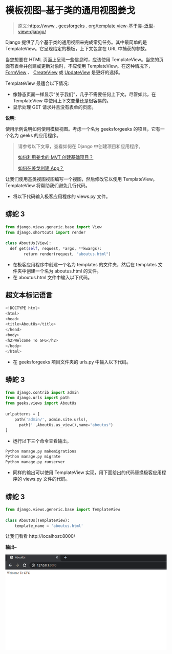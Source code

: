 # 模板视图–基于类的通用视图姜戈

> 原文:[https://www . geesforgeks . org/template view-基于类-泛型-view-django/](https://www.geeksforgeeks.org/templateview-class-based-generic-view-django/)

Django 提供了几个基于类的通用视图来完成常见任务。其中最简单的是 TemplateView。它呈现给定的模板，上下文包含在 URL 中捕获的参数。

当您想要在 HTML 页面上呈现一些信息时，应该使用 TemplateView。当您的页面有表单并创建或更新对象时，不应使用 TemplateView。在这种情况下， [FormView](https://www.geeksforgeeks.org/formview-class-based-views-django/?ref=rp) 、 [CreateView](https://www.geeksforgeeks.org/createview-class-based-views-django/?ref=rp) 或 [UpdateView](https://www.geeksforgeeks.org/updateview-class-based-views-django/?ref=rp) 是更好的选择。

TemplateView 最适合以下情况:

*   像静态页面一样显示“关于我们”，几乎不需要任何上下文。尽管如此，在 TemplateView 中使用上下文变量还是很容易的。
*   显示处理 GET 请求并且没有表单的页面。

**说明:**

使用示例说明如何使用模板视图。考虑一个名为 geeksforgeeks 的项目，它有一个名为 geeks 的应用程序。

> 请参考以下文章，查看如何在 Django 中创建项目和应用程序。
> 
> [如何利用姜戈的 MVT 创建基础项目？](https://www.geeksforgeeks.org/how-to-create-a-basic-project-using-mvt-in-django/)
> [](https://www.geeksforgeeks.org/how-to-create-an-app-in-django/)
> 
> [如何在姜戈创建 App？](https://www.geeksforgeeks.org/how-to-create-an-app-in-django/)

让我们使用基类视图视图编写一个视图，然后修改它以使用 TemplateView。TemplateView 将帮助我们避免几行代码。

*   将以下代码输入极客应用程序的 views.py 文件。

## 蟒蛇 3

```py
from django.views.generic.base import View
from django.shortcuts import render

class AboutUs(View):
  def get(self, request, *args, **kwargs):
        return render(request, "aboutus.html")
```

*   在极客应用程序中创建一个名为 templates 的文件夹，然后在 templates 文件夹中创建一个名为 aboutus.html 的文件。
*   在 aboutus.html 文件中输入以下代码。

## 超文本标记语言

```py
<!DOCTYPE html>
<html>
<head>
<title>AboutUs</title>
</head>
<body>
<h2>Welcome To GFG</h2>
</body>
</html>
```

*   在 geeksforgeeks 项目文件夹的 urls.py 中输入以下代码。

## 蟒蛇 3

```py
from django.contrib import admin
from django.urls import path
from geeks.views import AboutUs

urlpatterns = [
    path('admin/', admin.site.urls),
      path('',AboutUs.as_view(),name="aboutus")
]
```

*   运行以下三个命令查看输出。

```py
Python manage.py makemigrations
Python manage.py migrate
Python manage.py runserver
```

*   同样的输出可以使用 TemplateView 实现，用下面给出的代码替换极客应用程序的 views.py 文件的代码。

## 蟒蛇 3

```py
from django.views.generic.base import TemplateView

class AboutUs(TemplateView):
    template_name = 'aboutus.html'
```

让我们看看 http://localhost:8000/

**输出–**

![](img/26ed65c1122e75d0a666556d5aba1eb2.png)